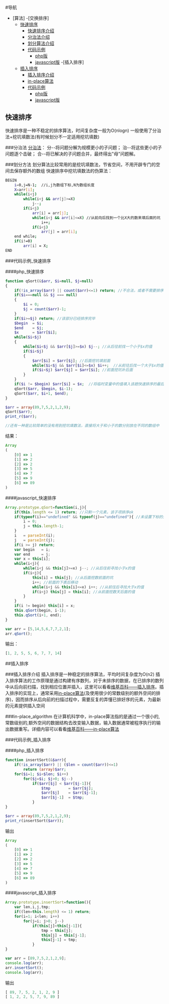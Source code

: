 #导航
- [算法]
    	-[交换排序]
	- [快速排序](#快速排序)
		- [快速排序介绍](#快速排序)
		- [分治法介绍](#分治法)
		- [划分算法介绍](#划分方法)
		- [代码示例](#代码示例_快速排序)
			- [php版](#php_快速排序)
			- [javascript版](#javascript_快速排序)
    	-[插入排序]
	- [插入排序](#直接插入排序)
		- [插入排序介绍](#插入排序介绍)
		- [in-place算法](#in-place_algorithm)
		- [代码示例](#代码示例_插入排序)
			- [php版](#php_插入排序)
			- [javascript版](#javascript_插入排序)


## 快速排序
快速排序是一种不稳定的排序算法，时间复杂度一般为O(nlogn)
一般使用了分治法+挖坑填数法(有时候划分不一定适用挖坑填数)

###分治法
[分治法](http://baike.baidu.com/link?url=0KLfXSDK6Nb4M3HKoVW0MIayqhoGzQ5-Bc8oVOEC7dUvp-BXfXf6WVZ6lYDnVItthTqJVbkeFoVwS19-08eixK)：
	分--将问题分解为规模更小的子问题；
	治--将这些更小的子问题逐个击破；
	合--将已解决的子问题合并，最终得出"母"问题解。

###划分方法
划分算法比较常用的是挖坑填数法，节省空间，不用开辟专门的空间去保存额外的数组
快速排序中挖坑填数法的伪算法：
``` bash
BEGIN
	i=0,j=N-1;  //i,j为数组下标,N为数组长度
	X=arr[i];
	while(i<j)
		while(i<j && arr[j]>=X)
			j--;
		if(i<j)
			arr[i] = arr[j];
			while(i<j && arr[i]<=X) //从前向后找到一个比X大的数来填后面的坑
				i++;
			if(i<j)
				arr[j] = arr[i];
	end while;
	if(i!=0)
		arr[i] = X;
END
```

###代码示例_快速排序

####php_快速排序
```php
function qSort(&$arr, $i=null, $j=null)
{
	if(!is_array($arr) || count($arr)<=1) return; //不合法，或者不需要排序
	if($i===null && $j === null)
	{
		$i = 0;
		$j = count($arr)-1;
	}
	if($i>=$j) return; //该部分已经排序完毕
	$begin 	= $i;
	$end 	= $j;
	$x 		= $arr[$i];
	while($i<$j)
	{
		while($i<$j && $arr[$j]>=$x) $j--; //从后往前找一个小于$x的值
		if($i<$j)
		{
			$arr[$i] = $arr[$j]; //后面挖坑填前面
			while($i<$j && $arr[$i]<=$x) $i++;  //从前往后找一个大于$x的值
			if($i<$j) $arr[$j] = $arr[$i]; //前面挖坑补后面
		}
	}
	if($i != $begin) $arr[$i] = $x;  //将临时变量中的值填入该趟快速排序的最后一个坑
	qSort($arr, $begin, $i-1);
	qSort($arr, $i+1, $end);
}

$arr = array(89,7,5,2,1,2,9);
qSort($arr);
print_r($arr);

//还有一种是比较简单的没有用到挖坑填数法，直接将大于和小于的数分别放在不同的数组中
```
结果：
```javascript
Array
(
    [0] => 1
    [1] => 2
    [2] => 2
    [3] => 5
    [4] => 7
    [5] => 9
    [6] => 89
)
```

####javascript_快速排序
```javascript
Array.prototype.qSort=function(i,j){
	if(this.length <= 1) return; //只剩一个元素，该子项排序ok
	if(typeof(i)=="undefined" && typeof(j)=="undefined"){ //未设置下标的开始和结尾，初始赋值
		i = 0;
		j = this.length-1;
	}
	i 	= parseInt(i);
	j	= parseInt(j);
	if(i >= j) return;
	var begin 	= i;
	var end 	= j;
	var x = this[i];
	while(i<j){
		while(i<j && this[j]>=x) j--; //从后往前寻找小于x的值
		if(i<j){
			this[i] = this[j]; //从后面挖数前面的坑
			i++; //前面的下表后移动
			while(i<j && this[i]<=x) i++; //从前往后寻找大于x的值
			if(i<j) this[j] = this[i]; //从前面挖数天后面的值
		}
	}
	if(i != begin) this[i] = x;
	this.qSort(begin, i-1);
	this.qSort(i+1, end);
}

var arr = [5,14,5,6,7,7,2,1];
arr.qSort();
```
输出：
```javascript
[1, 2, 5, 5, 6, 7, 7, 14]
```

##插入排序

###插入排序介绍
插入排序是一种稳定的排序算法，平均时间复杂度为O(n2)
插入排序算法的工作原理是通过构建有序数列，对于未排序的数据，在已排序的数列中从后向前扫描，找到相应位置并插入，这里可以看看[维基百科——插入排序](#http://zh.wikipedia.org/wiki/%E6%8F%92%E5%85%A5%E6%8E%92%E5%BA%8F)。插入排序的实现上，通常采用[in-place算法](http://en.wikipedia.org/wiki/In-place_algorithm)(及使用很少的常数级别的额外空间的排序)，因而排序从后向前的扫描过程中，需要反复的弄懂已排好序的元素，为最新的元素提供插入空间

###in-place_algorithm
在计算机科学中，in-place算法指的是通过一个很小的,常数级别的,额外空间的数据结构去改变输入数据，输入数据通常被程序执行的输出数据重写。详细内容可以看看[维基百科——in-place算法](#http://en.wikipedia.org/wiki/In-place_algorithm)

###代码示例_插入排序

####php_插入排序
```php
function insertSort(&$arr){
	if(!is_array($arr) || ($len = count($arr))<=1)
		return (array)$arr;
	for($i=1; $i<$len; $i++)
		for($j=$i; $j>0; $j--)
			if($arr[$j] < $arr[$j-1]){
				$tmp 		= $arr[$j];
				$arr[$j] 	= $arr[$j-1];
				$arr[$j-1] 	= $tmp;
			}
}

$arr = array(89,7,5,2,1,2,9);
print_r(insertSort($arr));
```
输出
```javascript
Array
(
    [0] => 1
    [1] => 2
    [2] => 2
    [3] => 5
    [4] => 7
    [5] => 9
    [6] => 89
)
```

####javascript_插入排序
```javascript
Array.prototype.insertSort=function(){
	var len,i,j,tmp;
	if((len=this.length) <= 1) return;
	for(i=1; i<len; i++)
		for(j=i; j>0; j--)
			if(this[j]<this[j-1]){
				tmp = this[j];
				this[j] = this[j-1];
				this[j-1] = tmp;
			}
}

var arr = [89,7,5,2,1,2,9];
console.log(arr);
arr.insertSort();
console.log(arr);
```
输出
```javascript
[ 89, 7, 5, 2, 1, 2, 9 ]
[ 1, 2, 2, 5, 7, 9, 89 ]
```
